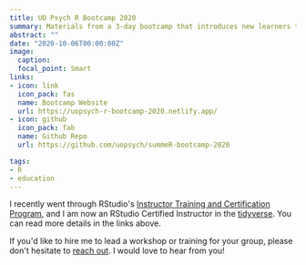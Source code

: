 ```yaml
---
title: UO Psych R Bootcamp 2020
summary: Materials from a 3-day bootcamp that introduces new learners to R, RStudio and the tidyverse.
abstract: ""
date: "2020-10-06T00:00:00Z"
image:
  caption: 
  focal_point: Smart
links:
- icon: link
  icon_pack: fas
  name: Bootcamp Website
  url: https://uopsych-r-bootcamp-2020.netlify.app/
- icon: github
  icon_pack: fab
  name: Github Repo
  url: https://github.com/uopsych/summeR-bootcamp-2020

tags:
- R
- education
---
```


I recently went through RStudio's [Instructor Training and Certification Program](https://education.rstudio.com/trainers/), and I am now an RStudio Certified Instructor in the [tidyverse](https://www.tidyverse.org/). You can read more details in the links above. 

If you'd like to hire me to lead a workshop or training for your group, please don't hesitate to [reach out](mailto:bcullen@uoregon.edu). I would love to hear from you!